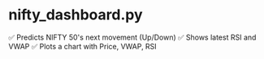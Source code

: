 # nifty_dashboard.py
✅ Predicts NIFTY 50's next movement (Up/Down) ✅ Shows latest RSI and VWAP ✅ Plots a chart with Price, VWAP, RSI
